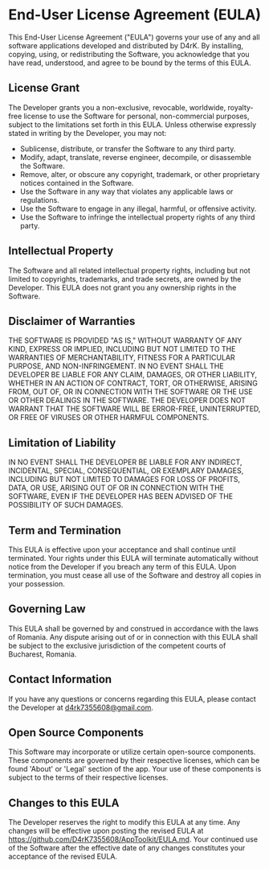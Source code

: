 # End-User License Agreement (EULA)

This End-User License Agreement ("EULA") governs your use of any and all software applications
developed and distributed by D4rK. By installing,
copying, using, or redistributing the Software, you acknowledge that you have read, understood, and
agree to be bound by the terms of this EULA.

## License Grant

The Developer grants you a non-exclusive, revocable, worldwide, royalty-free license to use the
Software for personal, non-commercial purposes, subject to the limitations set forth in this EULA.
Unless otherwise expressly stated in writing by the Developer, you may not:

* Sublicense, distribute, or transfer the Software to any third party.
* Modify, adapt, translate, reverse engineer, decompile, or disassemble the Software.
* Remove, alter, or obscure any copyright, trademark, or other proprietary notices contained in the
  Software.
* Use the Software in any way that violates any applicable laws or regulations.
* Use the Software to engage in any illegal, harmful, or offensive activity.
* Use the Software to infringe the intellectual property rights of any third party.

## Intellectual Property

The Software and all related intellectual property rights, including but not limited to copyrights,
trademarks, and trade secrets, are owned by the Developer. This EULA does not grant you any
ownership rights in the Software.

## Disclaimer of Warranties

THE SOFTWARE IS PROVIDED "AS IS," WITHOUT WARRANTY OF ANY KIND, EXPRESS OR IMPLIED, INCLUDING BUT
NOT LIMITED TO THE WARRANTIES OF MERCHANTABILITY, FITNESS FOR A PARTICULAR PURPOSE, AND
NON-INFRINGEMENT. IN NO EVENT SHALL THE DEVELOPER BE LIABLE FOR ANY CLAIM, DAMAGES, OR OTHER
LIABILITY, WHETHER IN AN ACTION OF CONTRACT, TORT, OR OTHERWISE, ARISING FROM, OUT OF, OR IN
CONNECTION WITH THE SOFTWARE OR THE USE OR OTHER DEALINGS IN THE SOFTWARE. THE DEVELOPER DOES NOT
WARRANT THAT THE SOFTWARE WILL BE ERROR-FREE, UNINTERRUPTED, OR FREE OF VIRUSES OR OTHER HARMFUL
COMPONENTS.

## Limitation of Liability

IN NO EVENT SHALL THE DEVELOPER BE LIABLE FOR ANY INDIRECT, INCIDENTAL, SPECIAL, CONSEQUENTIAL, OR
EXEMPLARY DAMAGES, INCLUDING BUT NOT LIMITED TO DAMAGES FOR LOSS OF PROFITS, DATA, OR USE, ARISING
OUT OF OR IN CONNECTION WITH THE SOFTWARE, EVEN IF THE DEVELOPER HAS BEEN ADVISED OF THE POSSIBILITY
OF SUCH DAMAGES.

## Term and Termination

This EULA is effective upon your acceptance and shall continue until terminated. Your rights under
this EULA will terminate automatically without notice from the Developer if you breach any term of
this EULA. Upon termination, you must cease all use of the Software and destroy all copies in your
possession.

## Governing Law

This EULA shall be governed by and construed in accordance with the laws of Romania. Any dispute
arising out of or in connection with this EULA shall be subject to the exclusive jurisdiction of the
competent courts of Bucharest, Romania.

## Contact Information

If you have any questions or concerns regarding this EULA, please contact the Developer
at d4rk7355608@gmail.com.

## Open Source Components

This Software may incorporate or utilize certain open-source components. These components are
governed by their respective licenses, which can be
found 'About' or 'Legal' section of the app. Your use of these components is
subject to the terms of their respective licenses.

## Changes to this EULA

The Developer reserves the right to modify this EULA at any time. Any changes will be effective upon
posting the revised EULA at https://github.com/D4rK7355608/AppToolkit/EULA.md. Your
continued use of the Software after the effective date of any changes constitutes your acceptance of
the revised EULA.